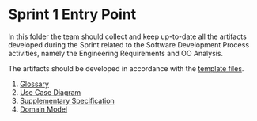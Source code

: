 # Sprint 1 Entry Point

In this folder the team should collect and keep up-to-date all the artifacts developed during the Sprint related to the Software Development Process activities, namely the Engineering Requirements and OO Analysis.

The artifacts should be developed in accordance with the [template files](../(templates)).

1. [Glossary](Global_Artifacts/Glossary.md)
2. [Use Case Diagram](Global_Artifacts/UCD.md)
3. [Supplementary Specification](Global_Artifacts/FURPS.md)
4. [Domain Model](Global_Artifacts/DM.md)